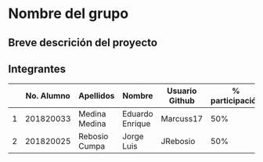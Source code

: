 # Nombre del grupo

## Breve descrición del proyecto

## Integrantes

|   | No. Alumno | Apellidos | Nombre | Usuario Github | % participación |
| --- | --- | --- | --- | --- | --- |
|  1 |201820033|Medina Medina|Eduardo Enrique|Marcuss17|50%|
|  2 | 201820025|Rebosio Cumpa|Jorge Luis|JRebosio|50%|
